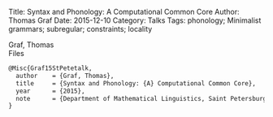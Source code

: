Title: Syntax and Phonology: A Computational Common Core
Author: Thomas Graf
Date: 2015-12-10
Category: Talks
Tags: phonology; Minimalist grammars; subregular; constraints; locality

<div markdown class="authors">
Graf, Thomas
</div>

<div markdown class="files">
<span id="files-title">Files</span>
</div>

~~~latex
@Misc{Graf15StPetetalk,
  author	= {Graf, Thomas},
  title		= {Syntax and Phonology: {A} Computational Common Core},
  year		= {2015},
  note		= {Department of Mathematical Linguistics, Saint Petersburg State University, St. Petersburg, Russia}
}
~~~
